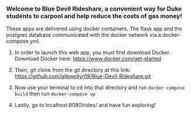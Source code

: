 ### Welcome to Blue Devil Rideshare, a convenient way for Duke students to carpool and help reduce the costs of gas money! 
These apps are delivered using docker containers. The flask app and the postgres database communicated with the docker network via a docker-compose.yml.

1. In order to launch this web app, you must first download Docker. Download Docker here: https://www.docker.com/get-started

2. Then, git clone from the git directory at this link: https://github.com/gllewellyn19/Blue-Devil-Rideshare.git

3. Now use your terminal to cd into that directory and run `docker-compose build` then run `docker-compose up`

4. Lastly, go to localhost:8080/rides/ and have fun exploring!